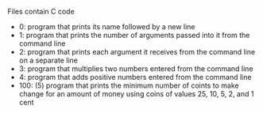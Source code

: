 Files contain C code

- 0: program that prints its name followed by a new line
- 1: program that prints the number of arguments passed into it from the command line
- 2: program that prints each argument it receives from the command line on a separate line
- 3: program that multiplies two numbers entered from the command line
- 4: program that adds positive numbers entered from the command line
- 100: (5) program that prints the minimum number of coints to make change for an amount of money using coins of values 25, 10, 5, 2, and 1 cent